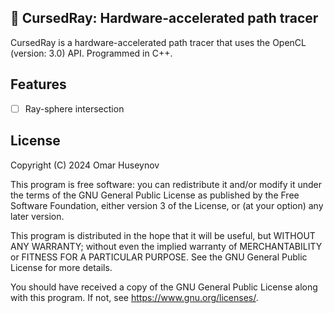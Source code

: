 ## 🌻 CursedRay: Hardware-accelerated path tracer

CursedRay is a hardware-accelerated path tracer that uses the OpenCL (version: 3.0) API. Programmed in C++.

## Features

- [ ] Ray-sphere intersection

## License

Copyright (C) 2024 Omar Huseynov

This program is free software: you can redistribute it and/or modify
it under the terms of the GNU General Public License as published by
the Free Software Foundation, either version 3 of the License, or
(at your option) any later version.

This program is distributed in the hope that it will be useful,
but WITHOUT ANY WARRANTY; without even the implied warranty of
MERCHANTABILITY or FITNESS FOR A PARTICULAR PURPOSE.  See the
GNU General Public License for more details.

You should have received a copy of the GNU General Public License
along with this program.  If not, see <https://www.gnu.org/licenses/>.
